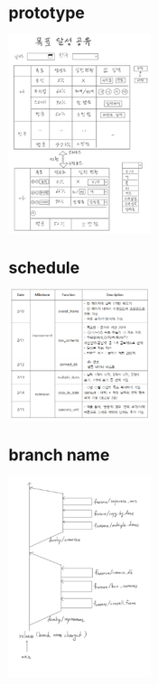 # prototype
[<img src="./img/prototype1.png" width="50%"/>](image.png)

# schedule
[<img src="./img/plan.png" width="50%"/>](image.png)

# branch name
[<img src="./img/branch_name.png" width="50%"/>](image.png)
